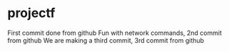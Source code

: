 # projectf
First commit done from github
Fun with network commands, 2nd commit from github
We are making a third commit, 3rd commit from github
